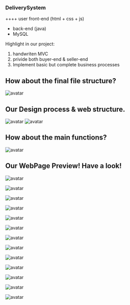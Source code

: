 ### DeliverySystem
++++
user front-end (html + css + js) 
+ back-end (java) 
+ MySQL

Highlight in our project:
1. handwriten MVC
2. privide both buyer-end & seller-end
3. Implement basic but complete business processes

## How about the final file structure?
![avatar](WebContent/image/files.PNG)

## Our Design process & web structure.
![avatar](WebContent/image/struct-v2.PNG)
![avatar](WebContent/image/DesignStructure.jpg)

## How about the main functions?
![avatar](WebContent/image/functions.PNG)

## Our WebPage Preview! Have a look!
![avatar](WebContent/image/t1.png)

![avatar](WebContent/image/t2.png)

![avatar](WebContent/image/t3.png)

![avatar](WebContent/image/t4.png)

![avatar](WebContent/image/t5.png)

![avatar](WebContent/image/t6.png)

![avatar](WebContent/image/t7.png)

![avatar](WebContent/image/t8.png)

![avatar](WebContent/image/t9.png)

![avatar](WebContent/image/t10.png)

![avatar](WebContent/image/t12.png)

![avatar](WebContent/image/t13.png)

![avatar](WebContent/image/t14.png)
